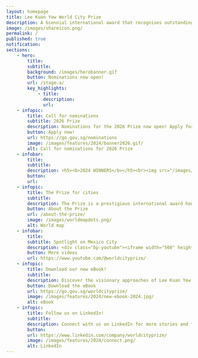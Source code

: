 ```yaml
---
layout: homepage
title: Lee Kuan Yew World City Prize
description: A biennial international award that recognises outstanding cities in tackling urban challenges to bring about a holistic & sustained urban transformation 
image: /images/shareicon.png/
permalink: /
published: true
notification: 
sections:
    - hero:
        title: 
        subtitle: 
        background: /images/herobanner.gif
        button: Nominations now open!
        url: /stage-a/
        key_highlights:
            - title: 
              description: 
              url: 
    - infopic:    
        title: Call for nominations
        subtitle: 2026 Prize
        description: Nominations for the 2026 Prize now open! Apply for the 2026 Prize to assess your city’s potential, showcase its brilliance, and be among a global community of innovators.
        button: Apply now!
        url: https://go.gov.sg/nominations
        image: /images/features/2024/banner2026.gif/
        alt: Call for nominations for 2026 Prize
    - infobar:    
        title: 
        subtitle:  
        description: <h5><b>2024 WINNERS</b></h5><br><img src="/images/laureates/mx-medal.png" width="150" height="150"><br><b>Laureate</b> – <a href="/mexico-city" style="color:#967942; text-decoration:underline">Mexico City</a><br><b>Special Mentions</b> – <a href="/cape-town" style="color:#967942; text-decoration:underline">Cape Town</a> | <a href="/melbourne2" style="color:#967942; text-decoration:underline">Melbourne</a> | <a href="/rio-de-janeiro" style="color:#967942; text-decoration:underline">Rio de Janeiro</a> | <a href="/wellington" style="color:#967942; text-decoration:underline">Wellington</a><br><br>
        button: 
        url: 
    - infopic:    
        title: The Prize for cities
        subtitle: 
        description: The Prize is a prestigious international award honouring outstanding cities in creating liveable, vibrant & sustainable urban communities. Established in 2009, the Prize looks at the holistic transformation of cities over 10 to 20 years.
        button: About the Prize
        url: /about-the-prize/
        image: /images/worldmapdots.png/
        alt: World map
    - infobar:
        title: 
        subtitle: Spotlight on Mexico City
        description: <div class="bp-youtube"><iframe width="560" height="315" src="https://www.youtube.com/embed/NH5a8MGmjCo" title="YouTube video player" frameborder="0" allow="accelerometer; autoplay; clipboard-write; encrypted-media; gyroscope; picture-in-picture" allowfullscreen></iframe></div>
        button: More videos
        url: https://www.youtube.com/@worldcityprize/
    - infopic:    
        title: Download our new eBook!
        subtitle: 
        description: Discover the visionary approaches of Lee Kuan Yew World City Prize cities from 2010-2024, with exclusive interviews from the Mayors of the 2024 cities, in this comprehensive ebook showcasing exemplary leadership and sustainable urban development.
        button: Download the eBook
        url: https://go.gov.sg/worldcityprize/
        image: /images/features/2024/new-ebook-2024.jpg/
        alt: eBook
    - infopic:
        title: Follow us on LinkedIn!
        subtitle: 
        description: Connect with us on LinkedIn for more stories and features on the Prize!
        button: 
        url: https://www.linkedin.com/company/worldcityprize/
        image: /images/features/2024/connect.png/
        alt: LinkedIn
---
```

